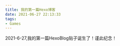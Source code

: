 ```yaml
---
title: 我的第一篇Hexo博客
date: 2021-06-27 22:13:33
tags: 
- Games
---
```


2021-6-27,我的第一篇HexoBlog贴子诞生了！谨此纪念！

